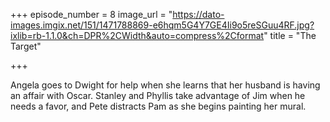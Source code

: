 +++
episode_number = 8
image_url = "https://dato-images.imgix.net/151/1471788869-e6hqm5G4Y7GE4Ii9o5reSGuu4RF.jpg?ixlib=rb-1.1.0&ch=DPR%2CWidth&auto=compress%2Cformat"
title = "The Target"

+++

Angela goes to Dwight for help when she learns that her husband is having an affair with Oscar. Stanley and Phyllis take advantage of Jim when he needs a favor, and Pete distracts Pam as she begins painting her mural. 